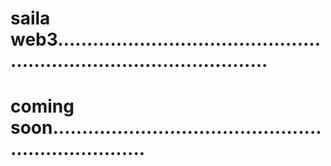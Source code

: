 # saila web3.........................................................................................
# coming soon.....................................................................
